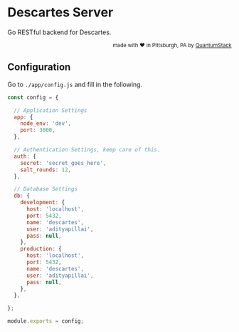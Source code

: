 # Descartes Server

Go RESTful backend for Descartes.


<div align="right"><sup>
  made with ❤️ in Pittsburgh, PA by <a href="https://quantumstack.xyz">QuantumStack</a>
</sup></div>

## Configuration

Go to `./app/config.js` and fill in the following.

```js
const config = {

  // Application Settings
  app: {
    node_env: 'dev',
    port: 3000,
  },

  // Authentication Settings, keep care of this.
  auth: {
    secret: 'secret_goes_here',
    salt_rounds: 12,
  },

  // Database Settings
  db: {
    development: {
      host: 'localhost',
      port: 5432,
      name: 'descartes',
      user: 'adityapillai',
      pass: null,
    },
    production: {
      host: 'localhost',
      port: 5432,
      name: 'descartes',
      user: 'adityapillai',
      pass: null,
    },
  },

};

module.exports = config;
```